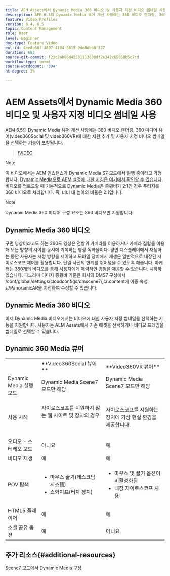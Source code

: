 ```yaml
---
title: AEM Assets에서 Dynamic Media 360 비디오 및 사용자 지정 비디오 썸네일 사용
description: AEM 6.5의 Dynamic Media 뷰어 개선 사항에는 360 비디오 렌더링, 360 미디어 뷰어(video360Social 및 video360VR)에 대한 지원 추가 및 사용자 지정 비디오 썸네일을 선택하는 기능이 포함됩니다.
feature: Video Profiles
version: 6.4, 6.5
topic: Content Management
role: User
level: Beginner
doc-type: Feature Video
exl-id: 4ee0b68f-3897-4104-8615-9de8dbb8f327
duration: 683
source-git-commit: f23c2ab86d42531113690df2e342c65060b5c7cd
workflow-type: tm+mt
source-wordcount: '394'
ht-degree: 3%

---
```


# AEM Assets에서 Dynamic Media 360 비디오 및 사용자 지정 비디오 썸네일 사용

AEM 6.5의 Dynamic Media 뷰어 개선 사항에는 360 비디오 렌더링, 360 미디어 뷰어(video360Social 및 video360VR)에 대한 지원 추가 및 사용자 지정 비디오 썸네일을 선택하는 기능이 포함됩니다.

>[!VIDEO](https://video.tv.adobe.com/v/26391?quality=12&learn=on)

>[!NOTE]
>
>이 비디오에서는 AEM 인스턴스가 Dynamic Media S7 모드에서 실행 중이라고 가정합니다.  [Dynamic Media으로 AEM 설정에 대한 지침은 여기에서 확인할 수 있습니다](https://helpx.adobe.com/kr/experience-manager/6-3/assets/using/config-dynamic-fp-14410.html). 비디오를 업로드할 때 기본적으로 Dynamic Media은 종횡비가 2:1인 경우 푸티지를 360 비디오로 처리합니다. 즉, 너비 대 높이의 비율은 2:1입니다.

>[!NOTE]
>
>Dynamic Media 360 미디어 구성 요소는 360 비디오만 지원합니다.

## Dynamic Media 360 비디오

구면 영상이라고도 하는 360도 영상은 전방위 카메라를 이용하거나 카메라 집합을 이용해 모든 방향의 시야를 동시에 기록하는 영상 녹화물이다. 평면 디스플레이에서 재생하는 동안 사용자는 시청 방향을 제어하고 모바일 장치에서 재생은 일반적으로 내장된 자이로스코프 제어를 활용합니다.  단일 사진의 한계를 뛰어넘을 수 있도록 해줍니다. 마케터는 360개의 비디오를 통해 사용자에게 매력적인 경험을 제공할 수 있습니다.  시작하겠습니다. 파노라마 이미지 종횡비 기준은 회사의 DMS7 구성에서 /conf/global/settings/cloudconfigs/dmscene7/jcr:content에 이중 속성 s7PanoramicAR을 지정하여 수정할 수 있습니다.

## Dynamic Media 360 비디오

이제 Dynamic Media 비디오에서는 비디오에 대한 사용자 지정 썸네일을 선택하는 기능을 지원합니다. 사용자는 AEM Assets에서 기존 에셋을 선택하거나 비디오 프레임을 썸네일로 선택할 수 있습니다.

## Dynamic 360 Media 뷰어

<table> 
 <tbody>
   <tr>
      <td> </td>
      <td>**Video360Social 뷰어**</td>
      <td>**Video360VR 뷰어**</td>
   </tr>
   <tr>
      <td>Dynamic Media 실행 모드</td>
      <td>Dynamic Media Scene7 모드만 해당</td>
      <td>Dynamic Media Scene7 모드만 해당<br>
         <br>
      </td>
   </tr>
   <tr>
      <td>사용 사례</td>
      <td>
         <p>자이로스코프를 지원하지 않는 웹 사이트 및 장치의 경우</p>
         <p> </p>
      </td>
      <td>
         <p>자이로스코프를 지원하는 장치에 가상 현실 환경을 제공합니다. </p>
      </td>
   </tr>
   <tr>
      <td>오디오 - 스테레오 모드</td>
      <td>아니요</td>
      <td>예</td>
   </tr>
   <tr>
      <td>비디오 재생</td>
      <td>예</td>
      <td>예</td>
   </tr>
   <tr>
      <td>POV 탐색</td>
      <td>
         <ul>
            <li>마우스 끌기(데스크탑 시스템)</li>
            <li>스와이프(터치 장치)</li>
         </ul>
      </td>
      <td>
         <ul>
            <li>마우스 및 끌기 옵션이 비활성화됨</li>
            <li>내장 자이로스코프 사용</li>
         </ul>
      </td>
   </tr>
   <tr>
      <td>HTML5 플레이어</td>
      <td>예</td>
      <td>예</td>
   </tr>
   <tr>
      <td>소셜 공유 옵션</td>
      <td>예</td>
      <td>아니요</td>
   </tr>
</tbody>
</table>

## 추가 리소스{#additional-resources}

[Scene7 모드에서 Dynamic Media 구성](https://helpx.adobe.com/experience-manager/6-5/assets/using/config-dms7.html)
